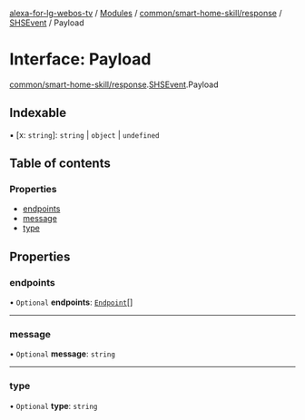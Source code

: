 [alexa-for-lg-webos-tv](../README.md) / [Modules](../modules.md) / [common/smart-home-skill/response](../modules/common_smart_home_skill_response.md) / [SHSEvent](../modules/common_smart_home_skill_response.SHSEvent.md) / Payload

# Interface: Payload

[common/smart-home-skill/response](../modules/common_smart_home_skill_response.md).[SHSEvent](../modules/common_smart_home_skill_response.SHSEvent.md).Payload

## Indexable

▪ [x: `string`]: `string` \| `object` \| `undefined`

## Table of contents

### Properties

- [endpoints](common_smart_home_skill_response.SHSEvent.Payload-1.md#endpoints)
- [message](common_smart_home_skill_response.SHSEvent.Payload-1.md#message)
- [type](common_smart_home_skill_response.SHSEvent.Payload-1.md#type)

## Properties

### endpoints

• `Optional` **endpoints**: [`Endpoint`](common_smart_home_skill_response.SHSEvent.Payload.Endpoint-1.md)[]

___

### message

• `Optional` **message**: `string`

___

### type

• `Optional` **type**: `string`
